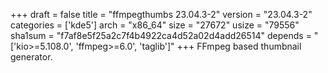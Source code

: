 +++
draft = false
title = "ffmpegthumbs 23.04.3-2"
version = "23.04.3-2"
categories = ['kde5']
arch = "x86_64"
size = "27672"
usize = "79556"
sha1sum = "f7af8e5f25a2c7f4b4922ca4d52a02d4add26514"
depends = "['kio>=5.108.0', 'ffmpeg>=6.0', 'taglib']"
+++
FFmpeg based thumbnail generator.